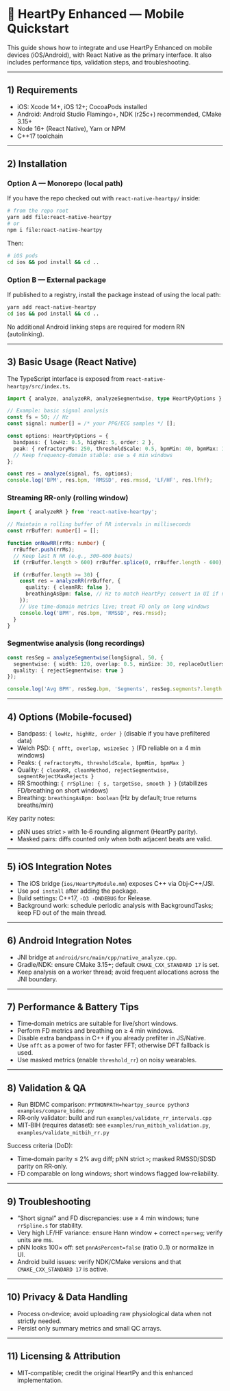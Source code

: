 # 📱 HeartPy Enhanced — Mobile Quickstart

This guide shows how to integrate and use HeartPy Enhanced on mobile devices (iOS/Android), with React Native as the primary interface. It also includes performance tips, validation steps, and troubleshooting.

---

## 1) Requirements

- iOS: Xcode 14+, iOS 12+; CocoaPods installed
- Android: Android Studio Flamingo+, NDK (r25c+) recommended, CMake 3.15+
- Node 16+ (React Native), Yarn or NPM
- C++17 toolchain

---

## 2) Installation

### Option A — Monorepo (local path)
If you have the repo checked out with `react-native-heartpy/` inside:

```bash
# from the repo root
yarn add file:react-native-heartpy
# or
npm i file:react-native-heartpy
```

Then:

```bash
# iOS pods
cd ios && pod install && cd ..
```

### Option B — External package
If published to a registry, install the package instead of using the local path:

```bash
yarn add react-native-heartpy
cd ios && pod install && cd ..
```

No additional Android linking steps are required for modern RN (autolinking).

---

## 3) Basic Usage (React Native)

The TypeScript interface is exposed from `react-native-heartpy/src/index.ts`.

```ts
import { analyze, analyzeRR, analyzeSegmentwise, type HeartPyOptions } from 'react-native-heartpy';

// Example: basic signal analysis
const fs = 50; // Hz
const signal: number[] = /* your PPG/ECG samples */ [];

const options: HeartPyOptions = {
  bandpass: { lowHz: 0.5, highHz: 5, order: 2 },
  peak: { refractoryMs: 250, thresholdScale: 0.5, bpmMin: 40, bpmMax: 180 },
  // Keep frequency-domain stable: use ≥ 4 min windows
};

const res = analyze(signal, fs, options);
console.log('BPM', res.bpm, 'RMSSD', res.rmssd, 'LF/HF', res.lfhf);
```

### Streaming RR-only (rolling window)

```ts
import { analyzeRR } from 'react-native-heartpy';

// Maintain a rolling buffer of RR intervals in milliseconds
const rrBuffer: number[] = [];

function onNewRR(rrMs: number) {
  rrBuffer.push(rrMs);
  // Keep last N RR (e.g., 300–600 beats)
  if (rrBuffer.length > 600) rrBuffer.splice(0, rrBuffer.length - 600);

  if (rrBuffer.length >= 30) {
    const res = analyzeRR(rrBuffer, {
      quality: { cleanRR: false },
      breathingAsBpm: false, // Hz to match HeartPy; convert in UI if needed
    });
    // Use time-domain metrics live; treat FD only on long windows
    console.log('BPM', res.bpm, 'RMSSD', res.rmssd);
  }
}
```

### Segmentwise analysis (long recordings)

```ts
const resSeg = analyzeSegmentwise(longSignal, 50, {
  segmentwise: { width: 120, overlap: 0.5, minSize: 30, replaceOutliers: true },
  quality: { rejectSegmentwise: true }
});

console.log('Avg BPM', resSeg.bpm, 'Segments', resSeg.segments?.length ?? 0);
```

---

## 4) Options (Mobile‑focused)

- Bandpass: `{ lowHz, highHz, order }` (disable if you have prefiltered data)
- Welch PSD: `{ nfft, overlap, wsizeSec }` (FD reliable on ≥ 4 min windows)
- Peaks: `{ refractoryMs, thresholdScale, bpmMin, bpmMax }`
- Quality: `{ cleanRR, cleanMethod, rejectSegmentwise, segmentRejectMaxRejects }`
- RR Smoothing: `{ rrSpline: { s, targetSse, smooth } }` (stabilizes FD/breathing on short windows)
- Breathing: `breathingAsBpm: boolean` (Hz by default; true returns breaths/min)

Key parity notes:
- pNN uses strict `>` with 1e‑6 rounding alignment (HeartPy parity).
- Masked pairs: diffs counted only when both adjacent beats are valid.

---

## 5) iOS Integration Notes

- The iOS bridge (`ios/HeartPyModule.mm`) exposes C++ via Obj‑C++/JSI.
- Use `pod install` after adding the package.
- Build settings: C++17, `-O3 -DNDEBUG` for Release.
- Background work: schedule periodic analysis with BackgroundTasks; keep FD out of the main thread.

---

## 6) Android Integration Notes

- JNI bridge at `android/src/main/cpp/native_analyze.cpp`.
- Gradle/NDK: ensure CMake 3.15+; default `CMAKE_CXX_STANDARD 17` is set.
- Keep analysis on a worker thread; avoid frequent allocations across the JNI boundary.

---

## 7) Performance & Battery Tips

- Time‑domain metrics are suitable for live/short windows.
- Perform FD metrics and breathing on ≥ 4 min windows.
- Disable extra bandpass in C++ if you already prefilter in JS/Native.
- Use `nfft` as a power of two for faster FFT; otherwise DFT fallback is used.
- Use masked metrics (enable `threshold_rr`) on noisy wearables.

---

## 8) Validation & QA

- Run BIDMC comparison: `PYTHONPATH=heartpy_source python3 examples/compare_bidmc.py`
- RR‑only validator: build and run `examples/validate_rr_intervals.cpp`
- MIT‑BIH (requires dataset): see `examples/run_mitbih_validation.py`, `examples/validate_mitbih_rr.py`

Success criteria (DoD):
- Time‑domain parity ≤ 2% avg diff; pNN strict `>`; masked RMSSD/SDSD parity on RR‑only.
- FD comparable on long windows; short windows flagged low‑reliability.

---

## 9) Troubleshooting

- “Short signal” and FD discrepancies: use ≥ 4 min windows; tune `rrSpline.s` for stability.
- Very high LF/HF variance: ensure Hann window + correct `nperseg`; verify units are ms.
- pNN looks 100× off: set `pnnAsPercent=false` (ratio 0..1) or normalize in UI.
- Android build issues: verify NDK/CMake versions and that `CMAKE_CXX_STANDARD 17` is active.

---

## 10) Privacy & Data Handling

- Process on‑device; avoid uploading raw physiological data when not strictly needed.
- Persist only summary metrics and small QC arrays.

---

## 11) Licensing & Attribution

- MIT‑compatible; credit the original HeartPy and this enhanced implementation.

